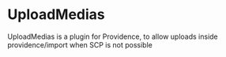 # UploadMedias
UploadMedias is a plugin for Providence, to allow uploads inside providence/import when SCP is not possible
